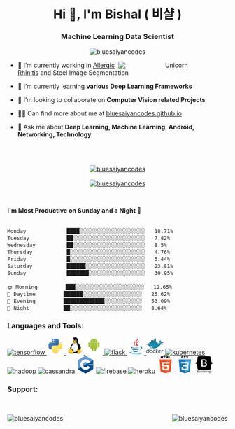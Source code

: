 <h1 align="center">Hi 👋, I'm Bishal ( 비샬 )</h1>
<h3 align="center">Machine Learning Data Scientist</h3>

<p align="center"> <img src="https://komarev.com/ghpvc/?username=bluesaiyancodes&label=Profile%20views&color=0e75b6&style=flat" alt="bluesaiyancodes" /> </p>

<p align="center">
<img align="right" width=250px alt="Unicorn" src="https://c.tenor.com/GN73MKBawZYAAAAi/busy-cute.gif" />



- 🔭 I’m currently working in [Allergic Rhinitis](https://github.com/bluesaiyancodes/Allergic-Rhinitis) and Steel Image Segmentation

- 🌱 I’m currently learning **various Deep Learning Frameworks**

- 👯 I’m looking to collaborate on **Computer Vision related Projects**

- 👨‍💻 Can find more about me at [bluesaiyancodes.github.io](https://bluesaiyancodes.github.io)

- 💬 Ask me about **Deep Learning, Machine Learning, Android, Networking, Technology**
</p><br><br><p></p>
<p align="center"> <a href="https://github.com/ryo-ma/github-profile-trophy"><img src="https://github-profile-trophy.vercel.app/?username=bluesaiyancodes&row=1" alt="bluesaiyancodes" /></a> </p>

<p align="center">
    <a href="https://www.buymeacoffee.com/bluesaiyancodes"> <img align="center" src="https://cdn.buymeacoffee.com/buttons/v2/default-yellow.png" height="50" width="210" alt="bluesaiyancodes" /></a>
</p><br>

<!--START_SECTION:waka-->
**I'm Most Productive on Sunday and a Night 🦉** 

```text

Monday             ████░░░░░░░░░░░░░░░░░░░░░   18.71% 
Tuesday            ██░░░░░░░░░░░░░░░░░░░░░░░   7.82% 
Wednesday          ██░░░░░░░░░░░░░░░░░░░░░░░   8.5% 
Thursday           █░░░░░░░░░░░░░░░░░░░░░░░░   4.76% 
Friday             █░░░░░░░░░░░░░░░░░░░░░░░░   5.44% 
Saturday           ██████░░░░░░░░░░░░░░░░░░░   23.81% 
Sunday             ███████░░░░░░░░░░░░░░░░░░   30.95%

🌞 Morning         ███░░░░░░░░░░░░░░░░░░░░░░   12.65% 
🌆 Daytime         ██████░░░░░░░░░░░░░░░░░░░   25.62% 
🌃 Evening         █████████████░░░░░░░░░░░░   53.09% 
🌙 Night           ██░░░░░░░░░░░░░░░░░░░░░░░   8.64%

```

<h3 align="left">Languages and Tools:</h3>
<p align="left"> 
    <a href="https://www.tensorflow.org" target="_blank" rel="noreferrer"> <img src="https://www.vectorlogo.zone/logos/tensorflow/tensorflow-icon.svg" alt="tensorflow" width="40" height="40"/> </a> 
  <a href="https://www.python.org" target="_blank" rel="noreferrer"> <img src="https://raw.githubusercontent.com/devicons/devicon/master/icons/python/python-original.svg" alt="python" width="40" height="40"/> </a> 
    <a href="https://www.linux.org/" target="_blank" rel="noreferrer"> <img src="https://raw.githubusercontent.com/devicons/devicon/master/icons/linux/linux-original.svg" alt="linux" width="40" height="40"/> </a>
  <a href="https://developer.android.com" target="_blank" rel="noreferrer"> <img src="https://raw.githubusercontent.com/devicons/devicon/master/icons/android/android-original-wordmark.svg" alt="android" width="40" height="40"/> </a>
<a href="https://flask.palletsprojects.com/" target="_blank" rel="noreferrer"> <img src="https://www.vectorlogo.zone/logos/pocoo_flask/pocoo_flask-icon.svg" alt="flask" width="40" height="40"/> </a>
      <a href="https://www.java.com" target="_blank" rel="noreferrer"> <img src="https://raw.githubusercontent.com/devicons/devicon/master/icons/java/java-original.svg" alt="java" width="40" height="40"/> </a> 
      <a href="https://www.docker.com/" target="_blank" rel="noreferrer"> <img src="https://raw.githubusercontent.com/devicons/devicon/master/icons/docker/docker-original-wordmark.svg" alt="docker" width="40" height="40"/> </a> 
    <a href="https://kubernetes.io" target="_blank" rel="noreferrer"> <img src="https://www.vectorlogo.zone/logos/kubernetes/kubernetes-icon.svg" alt="kubernetes" width="40" height="40"/> </a>
      <a href="https://hadoop.apache.org/" target="_blank" rel="noreferrer"> <img src="https://www.vectorlogo.zone/logos/apache_hadoop/apache_hadoop-icon.svg" alt="hadoop" width="40" height="40"/> </a> 
  <a href="https://cassandra.apache.org/" target="_blank" rel="noreferrer"> <img src="https://www.vectorlogo.zone/logos/apache_cassandra/apache_cassandra-icon.svg" alt="cassandra" width="40" height="40"/> </a> 
  <a href="https://www.w3schools.com/cpp/" target="_blank" rel="noreferrer"> <img src="https://raw.githubusercontent.com/devicons/devicon/master/icons/cplusplus/cplusplus-original.svg" alt="cplusplus" width="40" height="40"/> </a> 
  <a href="https://firebase.google.com/" target="_blank" rel="noreferrer"> <img src="https://www.vectorlogo.zone/logos/firebase/firebase-icon.svg" alt="firebase" width="40" height="40"/> </a> 
<a href="https://heroku.com" target="_blank" rel="noreferrer"> <img src="https://www.vectorlogo.zone/logos/heroku/heroku-icon.svg" alt="heroku" width="40" height="40"/> </a>
  <a href="https://www.w3.org/html/" target="_blank" rel="noreferrer"> <img src="https://raw.githubusercontent.com/devicons/devicon/master/icons/html5/html5-original-wordmark.svg" alt="html5" width="40" height="40"/> </a> 
<a href="https://www.w3schools.com/css/" target="_blank" rel="noreferrer"> <img src="https://raw.githubusercontent.com/devicons/devicon/master/icons/css3/css3-original-wordmark.svg" alt="css3" width="40" height="40"/> </a> 
<a href="https://getbootstrap.com" target="_blank" rel="noreferrer"> <img src="https://raw.githubusercontent.com/devicons/devicon/master/icons/bootstrap/bootstrap-plain-wordmark.svg" alt="bootstrap" width="40" height="40"/> </a> 
</p>


<h3 align="left">Support:</h3>
<p align="center"><br>

<p><img align="left" src="https://github-readme-stats.vercel.app/api/top-langs?username=bluesaiyancodes&show_icons=true&locale=en&layout=compact" alt="bluesaiyancodes"  height="170"/>

<!--
<img align="center" src="https://github-readme-stats.vercel.app/api?username=bluesaiyancodes&show_icons=true&locale=en" alt="bluesaiyancodes"  height="200"/>
-->

<img align="right" src="https://github-readme-streak-stats.herokuapp.com/?user=bluesaiyancodes&" alt="bluesaiyancodes"   height="170"/></p>
</p>



